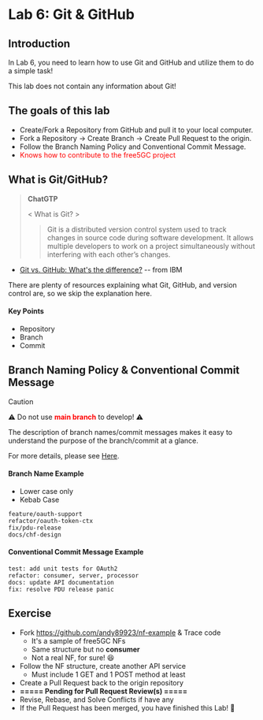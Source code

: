 # Lab 6: Git & GitHub

## Introduction

In Lab 6, you need to learn how to use Git and GitHub and utilize them to do a simple task!

This lab does not contain any information about Git!



## The goals of this lab

- Create/Fork a Repository from GitHub and pull it to your local computer. 
- Fork a Repository -> Create Branch -> Create Pull Request to the origin. 
- Follow the Branch Naming Policy and Conventional Commit Message. 
- <font color="red">Knows how to contribute to the free5GC project</font>



## What is Git/GitHub?

> **ChatGTP**
>
> < What is Git? >
>
> >Git is a distributed version control system used to track changes in source code during software development. It allows multiple developers to work on a project simultaneously without interfering with each other’s changes.

- [Git vs. GitHub: What's the difference?](https://www.youtube.com/watch?v=wpISo9TNjfU) -- from IBM

There are plenty of resources explaining what Git, GitHub, and version control are, so we skip the explanation here. 

#### Key Points

- Repository
- Branch
- Commit



## Branch Naming Policy & Conventional Commit Message

> [!CAUTION]
>
> ⚠️ Do not use <font color="red">**main branch**</font> to develop! ⚠️

The description of branch names/commit messages makes it easy to understand the purpose of the branch/commit at a glance. 

For more details, please see [Here](https://hackmd.io/@CTFang/H1TWDLz1A).

#### Branch Name Example

- Lower case only
- Kebab Case

```
feature/oauth-support
refactor/oauth-token-ctx
fix/pdu-release
docs/chf-design
```

#### Conventional Commit Message Example

```
test: add unit tests for OAuth2
refactor: consumer, server, processor
docs: update API documentation
fix: resolve PDU release panic
```



## Exercise

- Fork https://github.com/andy89923/nf-example & Trace code 
    - It's a sample of free5GC NFs 
    - Same structure but no **consumer** 
    - Not a real NF, for sure! 😆
-  Follow the NF structure, create another API service
    - Must include 1 GET and 1 POST method at least
- Create a Pull Request back to the origin repository
- **===== Pending for Pull Request Review(s) =====**
- Revise, Rebase, and Solve Conflicts if have any
- If the Pull Request has been merged, you have finished this Lab! 🎉


